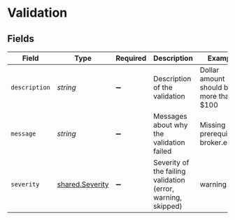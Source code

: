# Validation


## Fields

| Field                                                        | Type                                                         | Required                                                     | Description                                                  | Example                                                      |
| ------------------------------------------------------------ | ------------------------------------------------------------ | ------------------------------------------------------------ | ------------------------------------------------------------ | ------------------------------------------------------------ |
| `description`                                                | *string*                                                     | :heavy_minus_sign:                                           | Description of the validation                                | Dollar amount should be more than $100                       |
| `message`                                                    | *string*                                                     | :heavy_minus_sign:                                           | Messages about why the validation failed                     | Missing prerequisites: broker.email                          |
| `severity`                                                   | [shared.Severity](../../models/shared/severity.md)           | :heavy_minus_sign:                                           | Severity of the failing validation (error, warning, skipped) | warning                                                      |